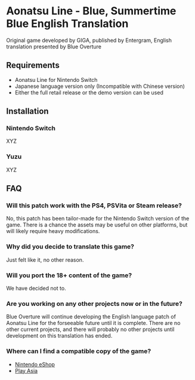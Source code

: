 # Aonatsu Line - Blue, Summertime Blue English Translation

Original game developed by GIGA, published by Entergram, English translation presented by Blue Overture

## Requirements

- Aonatsu Line for Nintendo Switch
- Japanese language version only (Incompatible with Chinese version)
- Either the full retail release or the demo version can be used


## Installation

### Nintendo Switch

XYZ

### Yuzu

XYZ

## FAQ

### Will this patch work with the PS4, PSVita or Steam release?

No, this patch has been tailor-made for the Nintendo Switch version of the game. There is a chance the assets may be useful on other platforms, but will likely require heavy modifications.

### Why did you decide to translate this game?

Just felt like it, no other reason.

### Will you port the 18+ content of the game?

We have decided not to.

### Are you working on any other projects now or in the future?

Blue Overture will continue developing the English language patch of Aonatsu Line for the forseeable future until it is complete. There are no other current projects, and there will probably no other projects until development on this translation has ended.

### Where can I find a compatible copy of the game?

- [Nintendo eShop](https://store-jp.nintendo.com/list/software/70010000044622.html)
- [Play Asia](https://www.play-asia.com/aonatsu-line/13/70f0zz)
